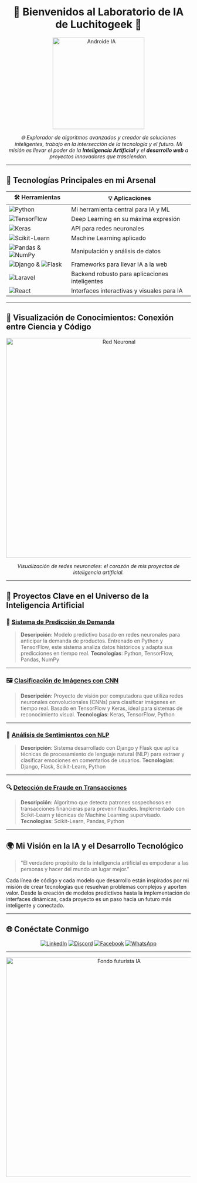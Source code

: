 <h1 align="center"> 🌌 Bienvenidos al Laboratorio de IA de Luchitogeek 🌌 </h1>

<p align="center">
  <img src="https://link-a-tu-imagen-android" alt="Androide IA" width="250"/> <!-- Reemplaza con el link de tu imagen de androide o IA -->
</p>

<p align="center">
  <em>🌐 Explorador de algoritmos avanzados y creador de soluciones inteligentes, trabajo en la intersección de la tecnología y el futuro. Mi misión es llevar el poder de la <strong>Inteligencia Artificial</strong> y el <strong>desarrollo web</strong> a proyectos innovadores que trasciendan.</em>
</p>

---

## 🚀 Tecnologías Principales en mi Arsenal

| 🛠️ Herramientas | 💡 Aplicaciones |
|------------------|-----------------|
| ![Python](https://img.shields.io/badge/Python-3776AB?logo=python&logoColor=white) | Mi herramienta central para IA y ML |
| ![TensorFlow](https://img.shields.io/badge/TensorFlow-FF6F00?logo=tensorflow&logoColor=white) | Deep Learning en su máxima expresión |
| ![Keras](https://img.shields.io/badge/Keras-D00000?logo=keras&logoColor=white) | API para redes neuronales |
| ![Scikit-Learn](https://img.shields.io/badge/Scikit--Learn-F7931E?logo=scikit-learn&logoColor=white) | Machine Learning aplicado |
| ![Pandas](https://img.shields.io/badge/Pandas-150458?logo=pandas&logoColor=white) & ![NumPy](https://img.shields.io/badge/NumPy-013243?logo=numpy&logoColor=white) | Manipulación y análisis de datos |
| ![Django](https://img.shields.io/badge/Django-092E20?logo=django&logoColor=white) & ![Flask](https://img.shields.io/badge/Flask-000000?logo=flask&logoColor=white) | Frameworks para llevar IA a la web |
| ![Laravel](https://img.shields.io/badge/Laravel-FF2D20?logo=laravel&logoColor=white) | Backend robusto para aplicaciones inteligentes |
| ![React](https://img.shields.io/badge/React-61DAFB?logo=react&logoColor=black) | Interfaces interactivas y visuales para IA |

---

## 🧠 Visualización de Conocimientos: Conexión entre Ciencia y Código

<p align="center">
  <img src="https://link-a-tu-imagen-red-neuronal" alt="Red Neuronal" width="600"/> <!-- Inserta un enlace a una visualización de red neuronal -->
</p>

<p align="center">
  <em>Visualización de redes neuronales: el corazón de mis proyectos de inteligencia artificial.</em>
</p>

---

## 🌌 Proyectos Clave en el Universo de la Inteligencia Artificial

### 🌟 [Sistema de Predicción de Demanda](https://github.com/tu_usuario/prediccion-demanda)
> **Descripción**: Modelo predictivo basado en redes neuronales para anticipar la demanda de productos. Entrenado en Python y TensorFlow, este sistema analiza datos históricos y adapta sus predicciones en tiempo real.
> **Tecnologías**: Python, TensorFlow, Pandas, NumPy

---

### 🖼️ [Clasificación de Imágenes con CNN](https://github.com/tu_usuario/clasificacion-imagenes)
> **Descripción**: Proyecto de visión por computadora que utiliza redes neuronales convolucionales (CNNs) para clasificar imágenes en tiempo real. Basado en TensorFlow y Keras, ideal para sistemas de reconocimiento visual.
> **Tecnologías**: Keras, TensorFlow, Python

---

### 💬 [Análisis de Sentimientos con NLP](https://github.com/tu_usuario/analisis-sentimientos)
> **Descripción**: Sistema desarrollado con Django y Flask que aplica técnicas de procesamiento de lenguaje natural (NLP) para extraer y clasificar emociones en comentarios de usuarios.
> **Tecnologías**: Django, Flask, Scikit-Learn, Python

---

### 🔍 [Detección de Fraude en Transacciones](https://github.com/tu_usuario/deteccion-fraude)
> **Descripción**: Algoritmo que detecta patrones sospechosos en transacciones financieras para prevenir fraudes. Implementado con Scikit-Learn y técnicas de Machine Learning supervisado.
> **Tecnologías**: Scikit-Learn, Pandas, Python

---

## 🌍 Mi Visión en la IA y el Desarrollo Tecnológico

> "El verdadero propósito de la inteligencia artificial es empoderar a las personas y hacer del mundo un lugar mejor."

Cada línea de código y cada modelo que desarrollo están inspirados por mi misión de crear tecnologías que resuelvan problemas complejos y aporten valor. Desde la creación de modelos predictivos hasta la implementación de interfaces dinámicas, cada proyecto es un paso hacia un futuro más inteligente y conectado.

---

## 🌐 Conéctate Conmigo

<p align="center">
  <a href="https://linkedin.com/in/tu_usuario"><img src="https://img.shields.io/badge/LinkedIn-0077B5?logo=linkedin&logoColor=white" alt="LinkedIn"></a>
  <a href="https://discord.com/tu_link"><img src="https://img.shields.io/badge/Discord-7289DA?logo=discord&logoColor=white" alt="Discord"></a>
  <a href="https://facebook.com/tu_usuario"><img src="https://img.shields.io/badge/Facebook-1877F2?logo=facebook&logoColor=white" alt="Facebook"></a>
  <a href="https://wa.me/tu_numero"><img src="https://img.shields.io/badge/WhatsApp-25D366?logo=whatsapp&logoColor=white" alt="WhatsApp"></a>
</p>

---

<p align="center">
  <img src="https://i.pinimg.com/originals/3b/e2/f4/3be2f445535301ebc8d739576ce8b36d.gif" alt="Fondo futurista IA" width="600"/> <!-- Inserta un enlace a una imagen de fondo futurista de IA -->
</p>
